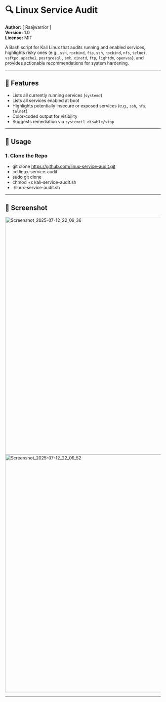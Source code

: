 # 🔍 Linux Service Audit

**Author:** [ Raajwarrior ]  
**Version:** 1.0  
**License:** MIT

A Bash script for Kali Linux that audits running and enabled services, highlights risky ones (e.g., `ssh`, `rpcbind`, `ftp`, `ssh`, `rpcbind`, `nfs`, `telnet`, `vsftpd`, `apache2`, `postgresql` , `smb`, `xinetd`, `ftp`, `lightdm`, `openvas`), and provides actionable recommendations for system hardening.

---

## 🧰 Features

- Lists all currently running services (`systemd`)
- Lists all services enabled at boot
- Highlights potentially insecure or exposed services (e.g., `ssh`, `nfs`, `telnet`)
- Color-coded output for visibility
- Suggests remediation via `systemctl disable/stop`

---

## 🚀 Usage

### 1. Clone the Repo

* git clone https://github.com/linux-service-audit.git
* cd linux-service-audit
* sudo git clone
* chmod +x kali-service-audit.sh
* ./linux-service-audit.sh

---
## 📸 Screenshot
<img width="1366" height="768" alt="Screenshot_2025-07-12_22_09_36" src="https://github.com/user-attachments/assets/b6cac16f-b436-460b-b68e-2d99359ff774" />
<img width="1366" height="768" alt="Screenshot_2025-07-12_22_09_52" src="https://github.com/user-attachments/assets/5913d38c-de19-47ec-8dcb-7a923a19e148" />

---

